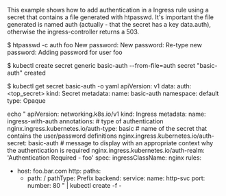 This example shows how to add authentication in a Ingress rule using a secret that contains a file generated with htpasswd. It's important the file generated is named auth (actually - that the secret has a key data.auth), otherwise the ingress-controller returns a 503.

$ htpasswd -c auth foo
New password: <bar>
New password:
Re-type new password:
Adding password for user foo

$ kubectl create secret generic basic-auth --from-file=auth
secret "basic-auth" created

$ kubectl get secret basic-auth -o yaml
apiVersion: v1
data:
  auth: <top_secret> 
kind: Secret
metadata:
  name: basic-auth
  namespace: default
type: Opaque

echo "
apiVersion: networking.k8s.io/v1
kind: Ingress
metadata:
  name: ingress-with-auth
  annotations:
    # type of authentication
    nginx.ingress.kubernetes.io/auth-type: basic
    # name of the secret that contains the user/password definitions
    nginx.ingress.kubernetes.io/auth-secret: basic-auth
    # message to display with an appropriate context why the authentication is required
    nginx.ingress.kubernetes.io/auth-realm: 'Authentication Required - foo'
spec:
  ingressClassName: nginx
  rules:
  - host: foo.bar.com
    http:
      paths:
      - path: /
        pathType: Prefix
        backend:
          service: 
            name: http-svc
            port: 
              number: 80
" | kubectl create -f -
